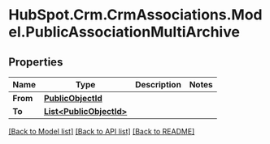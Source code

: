 # HubSpot.Crm.CrmAssociations.Model.PublicAssociationMultiArchive

## Properties

Name | Type | Description | Notes
------------ | ------------- | ------------- | -------------
**From** | [**PublicObjectId**](PublicObjectId.md) |  | 
**To** | [**List&lt;PublicObjectId&gt;**](PublicObjectId.md) |  | 

[[Back to Model list]](../README.md#documentation-for-models) [[Back to API list]](../README.md#documentation-for-api-endpoints) [[Back to README]](../README.md)

